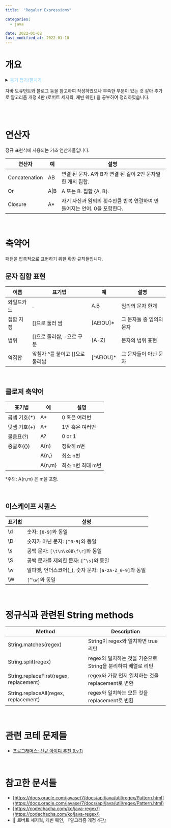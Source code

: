 ```yaml
---
title:  "Regular Expressions"

categories:
  - java

date: 2022-01-02
last_modified_at: 2022-01-18
---
```




# 개요

<details>
<summary><span style="color:LightSkyBlue">동기 접기/펼치기</span></summary>

[프로그래머스: 신규 아이디 추천 (Lv.1)](https://programmers.co.kr/learn/courses/30/lessons/72410)

위 문제를 해결하고 다른 사람의 풀이를 보니 많은 사람들이 정규식을 사용하여 풀이하였습니다. 정규식의 존재 정도만 알고 있었는데, 문자열 관련 문제를 쉽게 풀기 위해 정규식을 잘 정리하여 활용해보자고 마음먹었습니다.

문제에 대한 간략한 설명과 풀이입니다.
> 1단계 new_id의 모든 대문자를 대응되는 소문자로 치환합니다.
>
> 2단계 new_id에서 알파벳 소문자, 숫자, 빼기(-), 밑줄(_), 마침표(.)를 제외한 모든 문자를 제거합니다.
> ... (생략) ... 

저는 이 문제를 다음과 같이 접근했었습니다.

```java
if(ch >= 'A' && ch <= 'Z'){
                stringBuilder.append((char)(ch+32));
                continue;
            }
            if((ch >= 'a' && ch <= 'z') || (ch >= '0' && ch <= '9')){
                stringBuilder.append(ch);
                continue;
            }
```



이 코드를 정규식을 사용하여 간단하게 표현하면 다음과 같습니다.

```java
String temp = new_id.toLowerCase();
temp = temp.replaceAll("[^-_.a-z0-9]","");
```

</details>



자바 도큐먼트와 블로그 등을 참고하여 작성하였으나 부족한 부분이 있는 것 같아 추가로 알고리즘 개정 4판 (로버트 세지웍, 케빈 웨인) 을 공부하여 정리하였습니다.

<br/><br/>

# 연산자

 정규 표현식에 사용되는 기초 연산자들입니다.

| 연산자        | 예   | 설명                                                         |
| ------------- | ---- | ------------------------------------------------------------ |
| Concatenation | AB   | 연결 된 문자. A와 B가 연결 된 길이 2인 문자열 한 개의 집합.  |
| Or            | A\|B | A 또는 B. 집합 {A, B}.                                       |
| Closure       | A*   | 자기 자신과 임의의 횟수만큼 반복 연결하여 만들어지는 언어. 0을 포함한다. |

<br/>

# 축약어

패턴을 압축적으로 표현하기 위한 확장 규칙들입니다.



## 문자 집합 표현

| 이름       | 표기법                          | 예        | 설명                     |
| ---------- | ------------------------------- | --------- | ------------------------ |
| 와일드카드 | .                               | A.B       | 임의의 문자 한개         |
| 집합 지정  | []으로 둘러 쌈                  | [AEIOU]*  | 그 문자들 중 임의의 문자 |
| 범위       | []으로 둘러쌈, -으로 구분       | [A-Z]     | 문자의 범위 표현         |
| 역집합     | 앞첨자 ^를 붙이고 []으로 둘러쌈 | [^AEIOU]* | 그 문자들이 아닌 문자    |

<br/>

## 클로저 축약어

| 표기법       | 예     | 설명              |
| ------------ | ------ | ----------------- |
| 곱셈 기호(*) | A*     | 0 혹은 여러번     |
| 덧셈 기호(+) | A+     | 1번 혹은 여러번   |
| 물음표(?)    | A?     | 0 or 1            |
| 중괄호({})   | A{n}   | 정확히 n번        |
|              | A{n,}  | 최소 n번          |
|              | A{n,m} | 최소 n번 최대 m번 |

*주의: A{n,m} 은 m을 포함.

<br/>

## 이스케이프 시퀀스

| 표기법 | 설명                                                    |
| ------ | ------------------------------------------------------- |
| \d     | 숫자: `[0-9]`와 동일                                    |
| \D     | 숫자가 아닌 문자: `[^0-9]`와 동일                       |
| \s     | 공백 문자: `[\t\n\x0B\f\r]`와 동일                      |
| \S     | 공백 문자를 제외한 문자: `[^\s]`와 동일                 |
| \w     | 알파벳, 언더스코어(_), 숫자 문자: `[a-zA-Z_0-9]`와 동일 |
| \W     | `[^\w]`와 동일                                          |

<br/>



# 정규식과 관련된 String methods

|Method|Description|
|---|---|
|String.matches(regex)|String이 regex와 일치하면 true 리턴|
|String.split(regex)|regex와 일치하는 것을 기준으로 String을 분리하여 배열로 리턴|
|String.replaceFirst(regex, replacement)|regex와 가장 먼저 일치하는 것을 replacement로 변환|
|String.replaceAll(regex, replacement)|regex와 일치하는 모든 것을 replacement로 변환|

<br/>

# 관련 코테 문제들

- [프로그래머스: 신규 아이디 추천 (Lv.1)](https://programmers.co.kr/learn/courses/30/lessons/72410)

<br/>

# 참고한 문서들

- [https://docs.oracle.com/javase/7/docs/api/java/util/regex/Pattern.html](https://docs.oracle.com/javase/7/docs/api/java/util/regex/Pattern.html)
- [https://codechacha.com/ko/java-regex/](https://codechacha.com/ko/java-regex/)
- 📘 로버트 세지웍, 케빈 웨인, 『알고리즘 개정 4판』
